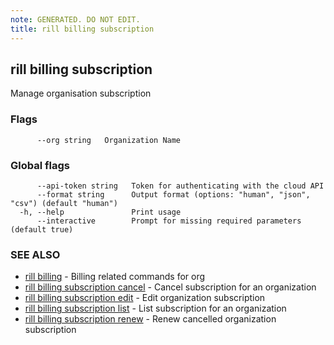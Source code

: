 ```yaml
---
note: GENERATED. DO NOT EDIT.
title: rill billing subscription
---
```

## rill billing subscription

Manage organisation subscription

### Flags

```
      --org string   Organization Name
```

### Global flags

```
      --api-token string   Token for authenticating with the cloud API
      --format string      Output format (options: "human", "json", "csv") (default "human")
  -h, --help               Print usage
      --interactive        Prompt for missing required parameters (default true)
```

### SEE ALSO

* [rill billing](../billing.md)	 - Billing related commands for org
* [rill billing subscription cancel](cancel.md)	 - Cancel subscription for an organization
* [rill billing subscription edit](edit.md)	 - Edit organization subscription
* [rill billing subscription list](list.md)	 - List subscription for an organization
* [rill billing subscription renew](renew.md)	 - Renew cancelled organization subscription

